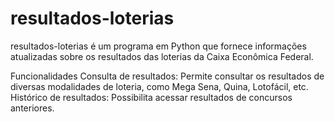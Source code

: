 # resultados-loterias
resultados-loterias é um programa em Python que fornece informações atualizadas sobre os resultados das loterias da Caixa Econômica Federal.

Funcionalidades
Consulta de resultados: Permite consultar os resultados de diversas modalidades de loteria, como Mega Sena, Quina, Lotofácil, etc.
Histórico de resultados: Possibilita acessar resultados de concursos anteriores.
